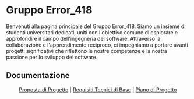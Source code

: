 # Gruppo Error_418

Benvenuti alla pagina principale del Gruppo Error_418. Siamo un insieme di studenti universitari dedicati, uniti con l'obiettivo comune di esplorare e approfondire il campo dell'ingegneria del software. Attraverso la collaborazione e l'apprendimento reciproco, ci impegniamo a portare avanti progetti significativi che riflettono le nostre competenze e la nostra passione per lo sviluppo del software.

## Documentazione

<p align="center">
  <a href="./_pages/candidatura.md">Proposta di Progetto</a> |
  <a href="./_pages/RTB.md">Requisiti Tecnici di Base</a> |
  <a href="./_pages/PB.md">Piano di Progetto</a>
</p>

